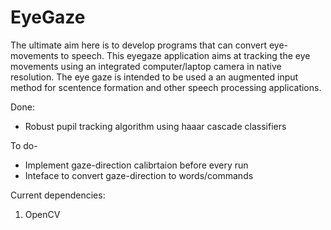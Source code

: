 # EyeGaze

The ultimate aim here is to develop programs that can convert eye-movements to speech.
This eyegaze application aims at tracking the eye movements using an integrated computer/laptop camera in native resolution.
The eye gaze is intended to be used a an augmented input method for scentence formation and other speech processing applications.

Done:
- Robust pupil tracking algorithm using haaar cascade classifiers

To do-
- Implement gaze-direction calibrtaion before every run
- Inteface to convert gaze-direction to words/commands


Current dependencies:

1. OpenCV
